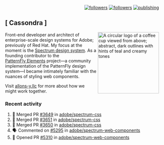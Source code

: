<p align="right"><a rel="me" href="https://front-end.social/@castastrophe">
    <img alt="followers" title="Follow me on Mastodon" src="https://img.shields.io/mastodon/follow/109297102751309835?domain=https%3A%2F%2Ffront-end.social&label=Follow&logo=mastodon&logoColor=white&style=for-the-badge&labelColor=008080&color=006969"/></a>
  <a href="https://codepen.io/castastrophe/">
    <img alt="followers" title="Follow me on CodePen" src="https://img.shields.io/badge/23-1?color=640464&labelColor=7c007c&style=for-the-badge&logo=codepen&label=Follow"/></a>
<a href="https://castastrophe.medium.com/">
    <img alt="publishing" title="View articles on Medium" src="https://img.shields.io/badge/107-1?color=666&labelColor=444&label=subscribe&logo=medium&logoColor=white&style=for-the-badge"/></a>
</p>

## [&nbsp;Cassondra&nbsp;]

<img align="right" src="https://github-production-user-asset-6210df.s3.amazonaws.com/1840295/253016758-ba468774-1cd3-42c2-8f43-947b5eeb5edf.png" height="200" alt="A circular logo of a coffee cup viewed from above; abstract, dark outlines with hints of teal and creamy tones">

Front-end developer and architect of enterprise-scale design systems for Adobe; previously of Red Hat. My focus at the moment is the [Spectrum design system](https://github.com/adobe/spectrum-css). As a founding contributor to the [PatternFly&nbsp;Elements](https://github.com/patternfly/patternfly-elements) project&mdash;a community implementation of the PatternFly design system&mdash;I became intimately familiar with the nuances of styling web components.

Visit [allons-y.llc](http://allons-y.llc/) for more about how we might work together.

### Recent activity

<!--START_SECTION:activity-->
1. 🎉 Merged PR [#3649](https://github.com/adobe/spectrum-css/pull/3649) in [adobe/spectrum-css](https://github.com/adobe/spectrum-css)
2. 🎉 Merged PR [#3651](https://github.com/adobe/spectrum-css/pull/3651) in [adobe/spectrum-css](https://github.com/adobe/spectrum-css)
3. 🎉 Merged PR [#3650](https://github.com/adobe/spectrum-css/pull/3650) in [adobe/spectrum-css](https://github.com/adobe/spectrum-css)
4. 🗣 Commented on [#5295](https://github.com/adobe/spectrum-web-components/pull/5295#issuecomment-2770054339) in [adobe/spectrum-web-components](https://github.com/adobe/spectrum-web-components)
5. 💪 Opened PR [#5310](https://github.com/adobe/spectrum-web-components/pull/5310) in [adobe/spectrum-web-components](https://github.com/adobe/spectrum-web-components)
<!--END_SECTION:activity-->
